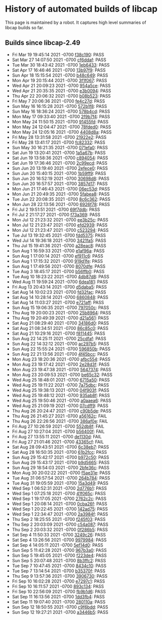 # History of automated builds of libcap

This page is maintained by a robot. It captures high level summaries
of libcap builds so far.

## Builds since libcap-2.49

-  Fri Mar 19 19:45:14 2021 -0700 [f38c190](https://git.kernel.org/pub/scm/libs/libcap/libcap.git/commit/?id=f38c190ceb6d3f0609b6cb4c295b9879eb599b21): PASS
-  Sat Mar 27 14:07:50 2021 -0700 [cf6ddaf](https://git.kernel.org/pub/scm/libs/libcap/libcap.git/commit/?id=cf6ddafe1d34d84e7a30b0b497c6174fc93ba074): PASS
-  Tue Mar 30 18:43:42 2021 -0700 [1eb6433](https://git.kernel.org/pub/scm/libs/libcap/libcap.git/commit/?id=1eb64332b1e6cde634b78d6f15f5ae98e6cfac99): PASS
-  Sat Apr 17 16:46:46 2021 -0700 [13b97f9](https://git.kernel.org/pub/scm/libs/libcap/libcap.git/commit/?id=13b97f953cb9a4bf50527b1d5c1d98ec96fb8ef4): PASS
-  Sun Apr 18 15:15:54 2021 -0700 [b48c649](https://git.kernel.org/pub/scm/libs/libcap/libcap.git/commit/?id=b48c649ef01b01e3e7d95c070beb6afae2c1cf25): PASS
-  Mon Apr 19 20:15:44 2021 -0700 [3f1f067](https://git.kernel.org/pub/scm/libs/libcap/libcap.git/commit/?id=3f1f067e609fc99342734b2b1ad099aae2b5e4fd): PASS
-  Wed Apr 21 20:09:23 2021 -0700 [954a5ce](https://git.kernel.org/pub/scm/libs/libcap/libcap.git/commit/?id=954a5ce4fdf195e062909f2c921d8f915d2905b9): PASS
-  Wed Apr 21 20:35:35 2021 -0700 [e3b0094](https://git.kernel.org/pub/scm/libs/libcap/libcap.git/commit/?id=e3b0094c0d3305cd34b359dcd71bbe152cff0903): PASS
-  Thu Apr 22 20:06:32 2021 -0700 [b08b523](https://git.kernel.org/pub/scm/libs/libcap/libcap.git/commit/?id=b08b523364b133d7e158968892eba48a18827142): PASS
-  Fri May 7 20:06:36 2021 -0700 [fe4c27d](https://git.kernel.org/pub/scm/libs/libcap/libcap.git/commit/?id=fe4c27de243b13973acff3cda2c8c8ff4a768855): PASS
-  Sun May 16 16:15:28 2021 -0700 [572b1f8](https://git.kernel.org/pub/scm/libs/libcap/libcap.git/commit/?id=572b1f8099c05e2840ae66d52d8bee8e547bad39): PASS
-  Sun May 16 18:36:24 2021 -0700 [578b4cd](https://git.kernel.org/pub/scm/libs/libcap/libcap.git/commit/?id=578b4cd7bfd9c5eb46f0191c10ba2434f27562ad): PASS
-  Mon May 17 09:33:40 2021 -0700 [2f9b7f4](https://git.kernel.org/pub/scm/libs/libcap/libcap.git/commit/?id=2f9b7f484c035316dc0d77af9422aef7f2764b6c): PASS
-  Mon May 24 11:50:15 2021 -0700 [91455fd](https://git.kernel.org/pub/scm/libs/libcap/libcap.git/commit/?id=91455fd109f276f6aab095c08af1cba2c1f7b47c): PASS
-  Mon May 24 12:04:47 2021 -0700 [78fded0](https://git.kernel.org/pub/scm/libs/libcap/libcap.git/commit/?id=78fded0ec5fb8b5a0b8f704d3b7b7c156b56be54): PASS
-  Mon May 24 12:05:16 2021 -0700 [4408d8a](https://git.kernel.org/pub/scm/libs/libcap/libcap.git/commit/?id=4408d8ae5b96c0f0ffca625c055fc4383ca9a8b8): PASS
-  Fri May 28 13:31:58 2021 -0700 [21922e2](https://git.kernel.org/pub/scm/libs/libcap/libcap.git/commit/?id=21922e27cd50ec766977c6adeea82dc9f4dcbae1): PASS
-  Fri May 28 13:41:17 2021 -0700 [fc82332](https://git.kernel.org/pub/scm/libs/libcap/libcap.git/commit/?id=fc82332156dc04c24578aefcb7741d749d025032): PASS
-  Sun May 30 16:21:35 2021 -0700 [071efa0](https://git.kernel.org/pub/scm/libs/libcap/libcap.git/commit/?id=071efa09e906a3d6928b49778b1a28ad7c0db5be): PASS
-  Sat Jun 19 13:20:41 2021 -0700 [1a5a67b](https://git.kernel.org/pub/scm/libs/libcap/libcap.git/commit/?id=1a5a67b48cbcb83a968f973b2207c1d4b833a6dd): PASS
-  Sat Jun 19 13:58:36 2021 -0700 [c894054](https://git.kernel.org/pub/scm/libs/libcap/libcap.git/commit/?id=c89405455d3b730e933aa0520ca3c57a07117b80): PASS
-  Sat Jun 19 17:36:46 2021 -0700 [2c99ecd](https://git.kernel.org/pub/scm/libs/libcap/libcap.git/commit/?id=2c99ecd7ee8580cced618dd9d16473f15e778e5e): PASS
-  Sun Jun 20 13:19:40 2021 -0700 [2efece0](https://git.kernel.org/pub/scm/libs/libcap/libcap.git/commit/?id=2efece0bb49860456ca9357c1e1087bf6f788857): PASS
-  Sun Jun 20 15:40:15 2021 -0700 [1b59ff9](https://git.kernel.org/pub/scm/libs/libcap/libcap.git/commit/?id=1b59ff98484b5dd18bd1a0f99a002d67b6d773cd): PASS
-  Sun Jun 20 16:52:19 2021 -0700 [30698d8](https://git.kernel.org/pub/scm/libs/libcap/libcap.git/commit/?id=30698d84b585f629e7a6a7d882c5b87320224f23): PASS
-  Sun Jun 20 16:57:57 2021 -0700 [3857d17](https://git.kernel.org/pub/scm/libs/libcap/libcap.git/commit/?id=3857d17677ab60c35d12c003eee219c6f51da566): PASS
-  Mon Jun 21 17:46:43 2021 -0700 [06ec53d](https://git.kernel.org/pub/scm/libs/libcap/libcap.git/commit/?id=06ec53d0c9fcddcc071a0e07731e6c83238400e6): PASS
-  Mon Jun 21 20:49:35 2021 -0700 [5fabea8](https://git.kernel.org/pub/scm/libs/libcap/libcap.git/commit/?id=5fabea8cc501b548df400d3d694ce71870237c07): PASS
-  Tue Jun 22 20:08:35 2021 -0700 [8c6c362](https://git.kernel.org/pub/scm/libs/libcap/libcap.git/commit/?id=8c6c3628061dadc58bc6a3ec66b627f8412797ce): PASS
-  Mon Jun 28 22:13:56 2021 -0700 [6926f78](https://git.kernel.org/pub/scm/libs/libcap/libcap.git/commit/?id=6926f78d99fc0e5ed5b10a06ffde79539b70df6a): PASS
-  Fri Jul 2 19:51:51 2021 -0700 [69f7ddb](https://git.kernel.org/pub/scm/libs/libcap/libcap.git/commit/?id=69f7ddbb126f7efa1342b25030e8ca48ee5560ba): PASS
-  Fri Jul 2 21:17:27 2021 -0700 [f73a369](https://git.kernel.org/pub/scm/libs/libcap/libcap.git/commit/?id=f73a3691afe24fec86841eca43f5edcfbde875f3): PASS
-  Mon Jul 12 21:23:32 2021 -0700 [ee3b25c](https://git.kernel.org/pub/scm/libs/libcap/libcap.git/commit/?id=ee3b25c0a877fa74d1aec88f325ac45b09963c82): PASS
-  Mon Jul 12 21:23:47 2021 -0700 [efd2939](https://git.kernel.org/pub/scm/libs/libcap/libcap.git/commit/?id=efd293947f940180eedd8d0915b124f4aedccc08): PASS
-  Mon Jul 12 21:23:47 2021 -0700 [c523294](https://git.kernel.org/pub/scm/libs/libcap/libcap.git/commit/?id=c523294a0c4ee3193bbb490c858ece396e627e86): PASS
-  Tue Jul 13 19:32:45 2021 -0700 [fdd5375](https://git.kernel.org/pub/scm/libs/libcap/libcap.git/commit/?id=fdd53759d859dd44dccff846b9f1d137dcc25cd3): PASS
-  Wed Jul 14 19:36:18 2021 -0700 [3421fa5](https://git.kernel.org/pub/scm/libs/libcap/libcap.git/commit/?id=3421fa5f5b5ecb6c8136c553cfa10c8ed6803610): PASS
-  Thu Jul 15 19:41:36 2021 -0700 [a28eac8](https://git.kernel.org/pub/scm/libs/libcap/libcap.git/commit/?id=a28eac8c1ccee337676a01e0024882f6bfd30ba9): PASS
-  Sun Aug 1 16:59:33 2021 -0700 [e1af96a](https://git.kernel.org/pub/scm/libs/libcap/libcap.git/commit/?id=e1af96aa58dde0ab8ba873293e7cc3cb5ae0b5a8): PASS
-  Sun Aug 1 17:00:14 2021 -0700 [ef911c6](https://git.kernel.org/pub/scm/libs/libcap/libcap.git/commit/?id=ef911c679721a2fd335bb9e66057ffd4ebcf240d): PASS
-  Sun Aug 1 17:15:32 2021 -0700 [919d1fe](https://git.kernel.org/pub/scm/libs/libcap/libcap.git/commit/?id=919d1fefc29626cfabadea976b8518175a88684f): PASS
-  Sun Aug 1 17:49:56 2021 -0700 [8070dfe](https://git.kernel.org/pub/scm/libs/libcap/libcap.git/commit/?id=8070dfec397c5baf83dc5e9a342eb0248c8e7947): PASS
-  Tue Aug 3 18:45:17 2021 -0700 [b56ffb0](https://git.kernel.org/pub/scm/libs/libcap/libcap.git/commit/?id=b56ffb05b423ad9d28b16c2662f41584f1fac2ff): PASS
-  Tue Aug 10 18:23:22 2021 -0700 [4db87d8](https://git.kernel.org/pub/scm/libs/libcap/libcap.git/commit/?id=4db87d88aec313b6fda78b48b3f28fdc6c751180): PASS
-  Wed Aug 11 19:59:24 2021 -0700 [6dea181](https://git.kernel.org/pub/scm/libs/libcap/libcap.git/commit/?id=6dea1813f269f9c03cea226fffdd75670c70ea01): PASS
-  Fri Aug 13 20:43:14 2021 -0700 [d5daba5](https://git.kernel.org/pub/scm/libs/libcap/libcap.git/commit/?id=d5daba542ae15cf47752ab5430ded4cd0d0a7ce3): PASS
-  Sat Aug 14 10:02:23 2021 -0700 [fd32fac](https://git.kernel.org/pub/scm/libs/libcap/libcap.git/commit/?id=fd32fac5e3f13fe1b0b2a1cc22d8dfb5e608f2d7): PASS
-  Sat Aug 14 10:28:14 2021 -0700 [6860848](https://git.kernel.org/pub/scm/libs/libcap/libcap.git/commit/?id=686084897c15348f42bde8e4d3448edfc78ece79): PASS
-  Sat Aug 14 11:03:27 2021 -0700 [e721aff](https://git.kernel.org/pub/scm/libs/libcap/libcap.git/commit/?id=e721aff543186ca4463954f8bca150b97736a01a): PASS
-  Sun Aug 15 19:06:35 2021 -0700 [797050c](https://git.kernel.org/pub/scm/libs/libcap/libcap.git/commit/?id=797050ca7f9e85eec91000c71d58359f427d1b14): PASS
-  Thu Aug 19 20:00:23 2021 -0700 [25b8964](https://git.kernel.org/pub/scm/libs/libcap/libcap.git/commit/?id=25b8964e178b4c134a94b3a1b92f73111736c358): PASS
-  Thu Aug 19 20:49:39 2021 -0700 [d21a561](https://git.kernel.org/pub/scm/libs/libcap/libcap.git/commit/?id=d21a561ddb80cdc039f32eb5225f5d398d221291): PASS
-  Sat Aug 21 08:29:40 2021 -0700 [34186d0](https://git.kernel.org/pub/scm/libs/libcap/libcap.git/commit/?id=34186d026bad09e8e2bd9839bce138616c5d2557): PASS
-  Sat Aug 21 08:34:51 2021 -0700 [86c85c0](https://git.kernel.org/pub/scm/libs/libcap/libcap.git/commit/?id=86c85c07c83f7ddc722b872ea0ff9e9b0f70bbc8): PASS
-  Sat Aug 21 10:29:16 2021 -0700 [f811445](https://git.kernel.org/pub/scm/libs/libcap/libcap.git/commit/?id=f81144578ff24a70356faafb82e55de8f3e1292f): PASS
-  Sun Aug 22 14:25:11 2021 -0700 [25cdfaf](https://git.kernel.org/pub/scm/libs/libcap/libcap.git/commit/?id=25cdfaf7f813a94612279712a2d6d1e1bb39e08b): PASS
-  Sun Aug 22 14:32:12 2021 -0700 [ac297b5](https://git.kernel.org/pub/scm/libs/libcap/libcap.git/commit/?id=ac297b51c6730c22a06b759bd4235b47c52053bc): PASS
-  Sun Aug 22 15:55:24 2021 -0700 [596850b](https://git.kernel.org/pub/scm/libs/libcap/libcap.git/commit/?id=596850bf55899c0217aa53fcff99491fbecdc2b2): PASS
-  Sun Aug 22 21:13:56 2021 -0700 [4f45bcc](https://git.kernel.org/pub/scm/libs/libcap/libcap.git/commit/?id=4f45bcc83545efdb4ffc5b9c05e1dbabe196339d): PASS
-  Mon Aug 23 18:20:36 2021 -0700 [afbc554](https://git.kernel.org/pub/scm/libs/libcap/libcap.git/commit/?id=afbc554d16a32ed352191e49b3673f2f72d0002f): PASS
-  Mon Aug 23 19:17:42 2021 -0700 [2e28d3f](https://git.kernel.org/pub/scm/libs/libcap/libcap.git/commit/?id=2e28d3f3e8a1eab3cae561465a4e8076b984be2f): PASS
-  Mon Aug 23 19:47:38 2021 -0700 [5647374](https://git.kernel.org/pub/scm/libs/libcap/libcap.git/commit/?id=5647374b3319796957edfb25400bf4164efca6c2): PASS
-  Mon Aug 23 20:09:53 2021 -0700 [be65c32](https://git.kernel.org/pub/scm/libs/libcap/libcap.git/commit/?id=be65c32dedbea96760fa7226881fed64f63d9a52): PASS
-  Wed Aug 25 18:48:01 2021 -0700 [6715a50](https://git.kernel.org/pub/scm/libs/libcap/libcap.git/commit/?id=6715a509015d2143dad0df92f2b12d3317b2cdcf): PASS
-  Wed Aug 25 19:11:22 2021 -0700 [7a75dbc](https://git.kernel.org/pub/scm/libs/libcap/libcap.git/commit/?id=7a75dbc2bb0cc46666572845704b1764ab38a4bc): PASS
-  Wed Aug 25 19:38:13 2021 -0700 [04f903f](https://git.kernel.org/pub/scm/libs/libcap/libcap.git/commit/?id=04f903f9155b23a6a9f0dd972b448ada5bfc5f82): PASS
-  Wed Aug 25 19:48:12 2021 -0700 [935ab8f](https://git.kernel.org/pub/scm/libs/libcap/libcap.git/commit/?id=935ab8f7cd332f958738c5c90d88dc2111187594): PASS
-  Wed Aug 25 19:50:46 2021 -0700 [a0aaea6](https://git.kernel.org/pub/scm/libs/libcap/libcap.git/commit/?id=a0aaea6e27df499c4d3c548af16e3727b99ca918): PASS
-  Wed Aug 25 21:09:19 2021 -0700 [07cdff9](https://git.kernel.org/pub/scm/libs/libcap/libcap.git/commit/?id=07cdff9ac969c35f1b2e4c0ccb5e3cc5fdceb2b2): PASS
-  Thu Aug 26 20:24:47 2021 -0700 [c90b5de](https://git.kernel.org/pub/scm/libs/libcap/libcap.git/commit/?id=c90b5debdf28acc010d5ee50ff5ff0c97ab0e367): PASS
-  Thu Aug 26 21:45:27 2021 -0700 [a56162c](https://git.kernel.org/pub/scm/libs/libcap/libcap.git/commit/?id=a56162c6900d203c5ac63a2b41b46cb0c45c645f): FAIL
-  Thu Aug 26 22:26:56 2021 -0700 [386af0e](https://git.kernel.org/pub/scm/libs/libcap/libcap.git/commit/?id=386af0edbc9eec3b382451da782a08ba4632db06): FAIL
-  Fri Aug 27 10:26:59 2021 -0700 [552db8f](https://git.kernel.org/pub/scm/libs/libcap/libcap.git/commit/?id=552db8f4116df3fad4e4ebf90a9a05a77b9486fd): FAIL
-  Fri Aug 27 10:27:04 2021 -0700 [b56400f](https://git.kernel.org/pub/scm/libs/libcap/libcap.git/commit/?id=b56400f81ddd42e0e57372c957e668e6d5a72834): FAIL
-  Fri Aug 27 13:55:11 2021 -0700 [de1130d](https://git.kernel.org/pub/scm/libs/libcap/libcap.git/commit/?id=de1130dbfe6d4ce99422b11cac147d39448bcd40): FAIL
-  Fri Aug 27 21:01:46 2021 -0700 [43365cf](https://git.kernel.org/pub/scm/libs/libcap/libcap.git/commit/?id=43365cf01c64b530e7a3d62214247e1aa042414d): FAIL
-  Sat Aug 28 09:43:51 2021 -0700 [6c38eb7](https://git.kernel.org/pub/scm/libs/libcap/libcap.git/commit/?id=6c38eb78d96a60a9503dc5c89ade67b65778fed9): PASS
-  Sat Aug 28 16:50:35 2021 -0700 [61b2fcc](https://git.kernel.org/pub/scm/libs/libcap/libcap.git/commit/?id=61b2fcc4510641ffd691d8e5a82e968b458f0cb9): PASS
-  Sun Aug 29 15:42:17 2021 -0700 [b972c50](https://git.kernel.org/pub/scm/libs/libcap/libcap.git/commit/?id=b972c50c0989a81da308886e5d602c272e90f8cb): PASS
-  Sun Aug 29 15:43:17 2021 -0700 [b9d5665](https://git.kernel.org/pub/scm/libs/libcap/libcap.git/commit/?id=b9d56654dee6c8998fa477ffb20e8a5d01044f96): PASS
-  Sun Aug 29 18:54:03 2021 -0700 [2bfe36c](https://git.kernel.org/pub/scm/libs/libcap/libcap.git/commit/?id=2bfe36c9999c852c79c0bba1c31b25285326b91d): PASS
-  Mon Aug 30 20:02:22 2021 -0700 [f5ae31e](https://git.kernel.org/pub/scm/libs/libcap/libcap.git/commit/?id=f5ae31ebd3d49a064cb85ccd62a75198883cec3b): PASS
-  Tue Aug 31 06:57:54 2021 -0700 [264b784](https://git.kernel.org/pub/scm/libs/libcap/libcap.git/commit/?id=264b784089bfb56b0039c1ebfc5e92912f0284ce): PASS
-  Tue Aug 31 19:05:59 2021 -0700 [15a3d49](https://git.kernel.org/pub/scm/libs/libcap/libcap.git/commit/?id=15a3d49bf12b24c0a353525acb93e188f67e7581): PASS
-  Wed Sep 1 06:52:31 2021 -0700 [2d776b1](https://git.kernel.org/pub/scm/libs/libcap/libcap.git/commit/?id=2d776b10dc9f4b33ec3778f6d4fddc51f9b9dcde): PASS
-  Wed Sep 1 07:25:18 2021 -0700 [41f065c](https://git.kernel.org/pub/scm/libs/libcap/libcap.git/commit/?id=41f065cdc95f8bbe79ccba94cff20cd5434f7d2a): PASS
-  Wed Sep 1 19:17:05 2021 -0700 [2762c2c](https://git.kernel.org/pub/scm/libs/libcap/libcap.git/commit/?id=2762c2c1a8c98d9012fcd40f20d133493a0b3219): PASS
-  Wed Sep 1 20:08:14 2021 -0700 [0cba26f](https://git.kernel.org/pub/scm/libs/libcap/libcap.git/commit/?id=0cba26fca376c34fa715b31b915ea0adee5d77ce): PASS
-  Wed Sep 1 20:22:45 2021 -0700 [142ad75](https://git.kernel.org/pub/scm/libs/libcap/libcap.git/commit/?id=142ad758ffaaec1b4c4e5e7c61287a943f21ff7b): PASS
-  Wed Sep 1 22:34:47 2021 -0700 [2a3984f](https://git.kernel.org/pub/scm/libs/libcap/libcap.git/commit/?id=2a3984fe0fc12880e15760b35733db6031b0a652): PASS
-  Thu Sep 2 18:25:55 2021 -0700 [f245f03](https://git.kernel.org/pub/scm/libs/libcap/libcap.git/commit/?id=f245f03f430482d972b5934d66bd4a31616f95ad): PASS
-  Thu Sep 2 20:03:09 2021 -0700 [c54a087](https://git.kernel.org/pub/scm/libs/libcap/libcap.git/commit/?id=c54a087429f96d0ab4561d1aa3bb55a802c226a2): PASS
-  Thu Sep 2 20:03:32 2021 -0700 [0f286b5](https://git.kernel.org/pub/scm/libs/libcap/libcap.git/commit/?id=0f286b584ebe7019ba33cc48ad9e4ad8efb5b23c): PASS
-  Sat Sep 4 11:50:33 2021 -0700 [3249c26](https://git.kernel.org/pub/scm/libs/libcap/libcap.git/commit/?id=3249c2696468bc82ec45f4fcabddc390473a45da): PASS
-  Sat Sep 4 13:26:56 2021 -0700 [9979984](https://git.kernel.org/pub/scm/libs/libcap/libcap.git/commit/?id=99799844ad9272d43892881d1090369e6032aec2): PASS
-  Sat Sep 4 14:05:11 2021 -0700 [5ef14d0](https://git.kernel.org/pub/scm/libs/libcap/libcap.git/commit/?id=5ef14d07420c299ecd8de96928a5d1ce1e232df3): PASS
-  Sun Sep 5 11:42:28 2021 -0700 [967b3a0](https://git.kernel.org/pub/scm/libs/libcap/libcap.git/commit/?id=967b3a0a95223036478e7d991ee96fa42912803a): PASS
-  Sun Sep 5 19:45:05 2021 -0700 [f223de4](https://git.kernel.org/pub/scm/libs/libcap/libcap.git/commit/?id=f223de46154a3d2644914ea358d5c69b36770459): PASS
-  Sun Sep 5 20:07:48 2021 -0700 [8b3ffc2](https://git.kernel.org/pub/scm/libs/libcap/libcap.git/commit/?id=8b3ffc23b6cbe42d2eac5a3c0d970fd26472a246): PASS
-  Tue Sep 7 10:47:45 2021 -0700 [8434c10](https://git.kernel.org/pub/scm/libs/libcap/libcap.git/commit/?id=8434c10a690f3352ff5d8cb011859502718a60b7): PASS
-  Tue Sep 7 13:14:54 2021 -0700 [b35370f](https://git.kernel.org/pub/scm/libs/libcap/libcap.git/commit/?id=b35370f7f65387c02c0542d6c36144ca0a0e5efd): PASS
-  Thu Sep 9 13:57:36 2021 -0700 [3906730](https://git.kernel.org/pub/scm/libs/libcap/libcap.git/commit/?id=39067301976057bc8915e4025f6715432a5b0c74): PASS
-  Fri Sep 10 16:02:28 2021 -0700 [e7297c1](https://git.kernel.org/pub/scm/libs/libcap/libcap.git/commit/?id=e7297c1925d827d3932dc7ed96554a1d94c17dd7): PASS
-  Fri Sep 10 16:11:57 2021 -0700 [893c134](https://git.kernel.org/pub/scm/libs/libcap/libcap.git/commit/?id=893c134ca5cd6fc33ac19d8dbb9d985067d2e66b): PASS
-  Fri Sep 10 22:56:09 2021 -0700 [fb9b1d6](https://git.kernel.org/pub/scm/libs/libcap/libcap.git/commit/?id=fb9b1d69c47af4edd278ab8b08d1f9065afb5e35): PASS
-  Sat Sep 11 16:13:56 2021 -0700 [1dd3fb4](https://git.kernel.org/pub/scm/libs/libcap/libcap.git/commit/?id=1dd3fb43123ccf257491c85bb336407f39eaff9d): PASS
-  Sat Sep 11 19:07:40 2021 -0700 [280110a](https://git.kernel.org/pub/scm/libs/libcap/libcap.git/commit/?id=280110a9caf8510af9775bb75942d050134c12d9): PASS
-  Sun Sep 12 18:50:55 2021 -0700 [c9f6bdd](https://git.kernel.org/pub/scm/libs/libcap/libcap.git/commit/?id=c9f6bdda4c714ceeeaa17d473dd649fd41cc245d): PASS
-  Sun Sep 12 19:27:21 2021 -0700 [a3446b5](https://git.kernel.org/pub/scm/libs/libcap/libcap.git/commit/?id=a3446b5c6e0879b289287c9a87a57cbdc95e99da): PASS
